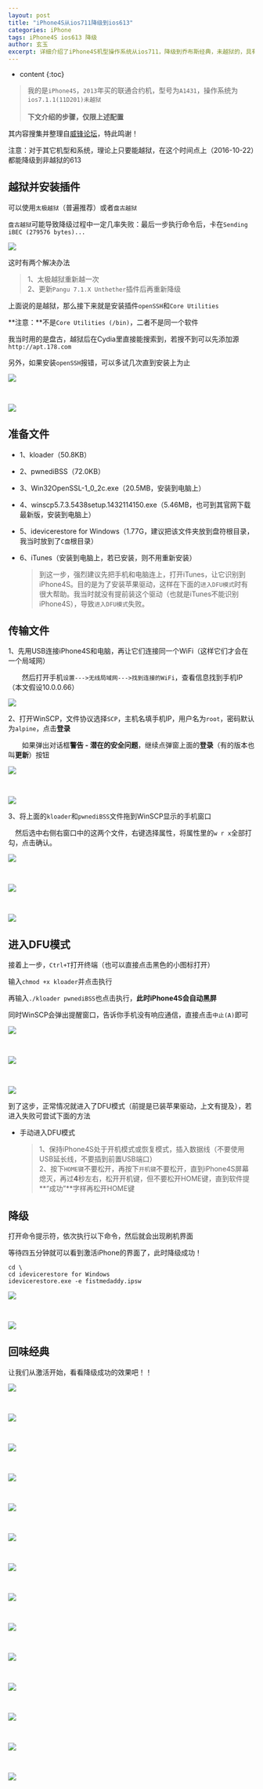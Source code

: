 ```yaml
---
layout: post
title: "iPhone4S从ios711降级到ios613"
categories: iPhone
tags: iPhone4S ios613 降级
author: 玄玉
excerpt: 详细介绍了iPhone4S机型操作系统从ios711，降级到乔布斯经典，未越狱的，具有情怀的拟物图标的ios613的方法。
---
```


* content
{:toc}

> 我的是`iPhone4S`，`2013`年买的联通合约机，型号为`A1431`，操作系统为`ios7.1.1(11D201)未越狱`<br/><br/>
**下文介绍的步骤，仅限上述配置**

其内容搜集并整理自[威锋论坛](http://bbs.feng.com/thread-htm-fid-385.html)，特此鸣谢！

注意：对于其它机型和系统，理论上只要能越狱，在这个时间点上（2016-10-22）都能降级到非越狱的613

## 越狱并安装插件

可以使用`太极越狱`（普遍推荐）或者`盘古越狱`

`盘古越狱`可能导致降级过程中一定几率失败：最后一步执行命令后，卡在`Sending iBEC (279576 bytes)...`

![](/img/2016-10-25/iphone4s-to-ios613-01.png)

这时有两个解决办法

> 1、太极越狱重新越一次<br/>
2、更新`Pangu 7.1.X Unthether`插件后再重新降级

上面说的是越狱，那么接下来就是安装插件`openSSH`和`Core Utilities`

**注意：**不是`Core Utilities (/bin)`，二者不是同一个软件

我当时用的是盘古，越狱后在Cydia里直接能搜索到，若搜不到可以先添加源`http://apt.178.com`

另外，如果安装`openSSH`报错，可以多试几次直到安装上为止

![](/img/2016-10-25/iphone4s-to-ios613-02.png)

<br/>

![](/img/2016-10-25/iphone4s-to-ios613-03.png)

## 准备文件

* 1、kloader（50.8KB）

* 2、pwnediBSS（72.0KB）

* 3、Win32OpenSSL-1_0_2c.exe（20.5MB，安装到电脑上）

* 4、winscp5.7.3.5438setup.1432114150.exe（5.46MB，也可到其官网下载最新版，安装到电脑上）

* 5、idevicerestore for Windows（1.77G，建议把该文件夹放到盘符根目录，我当时放到了`C盘`根目录）

* 6、iTunes（安装到电脑上，若已安装，则不用重新安装）

    > 到这一步，强烈建议先把手机和电脑连上，打开iTunes，让它识别到iPhone4S。目的是为了安装苹果驱动，这样在下面的`进入DFU模式`时有很大帮助。我当时就没有提前装这个驱动（也就是iTunes不能识别iPhone4S），导致`进入DFU模式`失败。

## 传输文件

1、先用USB连接iPhone4S和电脑，再让它们连接同一个WiFi（这样它们才会在一个局域网）

　　然后打开手机`设置--->无线局域网--->找到连接的WiFi`，查看信息找到手机IP（本文假设10.0.0.66）

![](/img/2016-10-25/iphone4s-to-ios613-04.png)

2、打开WinSCP，文件协议选择`SCP`，主机名填手机IP，用户名为`root`，密码默认为`alpine`，点击**登录**

　　如果弹出对话框**警告 - 潜在的安全问题**，继续点弹窗上面的**登录**（有的版本也叫**更新**）按钮

![](/img/2016-10-25/iphone4s-to-ios613-05.png)

<br/>

![](/img/2016-10-25/iphone4s-to-ios613-06.png)

3、将上面的`kloader`和`pwnediBSS`文件拖到WinSCP显示的手机窗口

　然后选中右侧右窗口中的这两个文件，右键选择属性，将属性里的`w r x`全部打勾，点击确认。

![](/img/2016-10-25/iphone4s-to-ios613-07.png)

<br/>

![](/img/2016-10-25/iphone4s-to-ios613-08.png)

<br/>

![](/img/2016-10-25/iphone4s-to-ios613-09.png)

## 进入DFU模式

接着上一步，`Ctrl+T`打开终端（也可以直接点击黑色的小图标打开）

输入`chmod +x kloader`并点击执行

再输入`./kloader pwnediBSS`也点击执行，**此时iPhone4S会自动黑屏**

同时WinSCP会弹出提醒窗口，告诉你手机没有响应通信，直接点击`中止(A)`即可

![](/img/2016-10-25/iphone4s-to-ios613-10.png)

<br/>

![](/img/2016-10-25/iphone4s-to-ios613-11.png)

<br/>

![](/img/2016-10-25/iphone4s-to-ios613-12.png)

到了这步，正常情况就进入了DFU模式（前提是已装苹果驱动，上文有提及），若进入失败可尝试下面的方法

 * 手动进入DFU模式

    > 1、保持iPhone4S处于开机模式或恢复模式，插入数据线（不要使用USB延长线，不要插到前置USB端口）<br/>
2、按下`HOME键`不要松开，再按下`开机键`不要松开，直到iPhone4S屏幕熄灭，再过**4**秒左右，松开开机键，但不要松开HOME键，直到软件提**“成功”**字样再松开HOME键

## 降级

打开命令提示符，依次执行以下命令，然后就会出现刷机界面

等待四五分钟就可以看到激活iPhone的界面了，此时降级成功！

```
cd \
cd idevicerestore for Windows
idevicerestore.exe -e fistmedaddy.ipsw
```

![](/img/2016-10-25/iphone4s-to-ios613-13.png)

<br/>

![](/img/2016-10-25/iphone4s-to-ios613-14.png)

## 回味经典

让我们从激活开始，看看降级成功的效果吧！！

![](/img/2016-10-25/iphone4s-to-ios613-15.png)

<br/>

![](/img/2016-10-25/iphone4s-to-ios613-16.png)

<br/>

![](/img/2016-10-25/iphone4s-to-ios613-17.png)

<br/>

![](/img/2016-10-25/iphone4s-to-ios613-18.png)

<br/>

![](/img/2016-10-25/iphone4s-to-ios613-19.png)

<br/>

![](/img/2016-10-25/iphone4s-to-ios613-20.png)

<br/>

![](/img/2016-10-25/iphone4s-to-ios613-21.png)

<br/>

![](/img/2016-10-25/iphone4s-to-ios613-22.png)

<br/>

![](/img/2016-10-25/iphone4s-to-ios613-23.png)

<br/>

![](/img/2016-10-25/iphone4s-to-ios613-24.png)

<br/>

![](/img/2016-10-25/iphone4s-to-ios613-25.jpg)

<br/>

![](/img/2016-10-25/iphone4s-to-ios613-26.png)

<br/>

![](/img/2016-10-25/iphone4s-to-ios613-27.png)

<br/>

![](/img/2016-10-25/iphone4s-to-ios613-28.jpg)